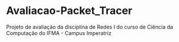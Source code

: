# Avaliacao-Packet_Tracer
Projeto de avaliação da disciplina de Redes I do curso de Ciência da Computação do IFMA - Campus Imperatriz
